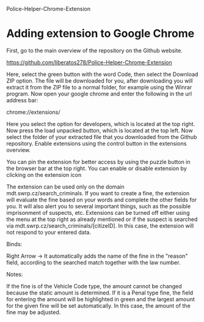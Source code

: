 Police-Helper-Chrome-Extension
# Adding extension to Google Chrome

First, go to the main overview of the repository on the Github website.

https://github.com/liberatos278/Police-Helper-Chrome-Extension

Here, select the green button with the word Code, then select the Download ZIP option.
The file will be downloaded for you, after downloading you will extract it from the ZIP file to a normal folder, for example using the Winrar program.
Now open your google chrome and enter the following in the url address bar:

chrome://extensions/

Here you select the option for developers, which is located at the top right.
Now press the load unpacked button, which is located at the top left.
Now select the folder of your extracted file that you downloaded from the Github repository.
Enable extensions using the control button in the extensions overview.

You can pin the extension for better access by using the puzzle button in the browser bar at the top right.
You can enable or disable extension by clicking on the extension icon

The extension can be used only on the domain mdt.swrp.cz/search_criminals. If you want to create a fine, the extension will evaluate the fine based 
on your words and complete the other fields for you. It will also alert you to several important things, such as the possible imprisonment of suspects, etc. 
Extensions can be turned off either using the menu at the top right as already mentioned or if the suspect is searched via mdt.swrp.cz/search_criminals/[citizeID]. 
In this case, the extension will not respond to your entered data.


Binds:

Right Arrow -> It automatically adds the name of the fine in the "reason" field, according to the searched match together with the law number.

Notes:

If the fine is of the Vehicle Code type, the amount cannot be changed because the static amount is determined. If it is a Penal type fine, the field for entering the amount will be highlighted in green and the largest amount for the given fine will be set automatically. In this case, the amount of the fine may be adjusted.
